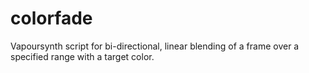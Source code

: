 # colorfade
Vapoursynth script for bi-directional, linear blending of a frame over a specified range with a target color.
